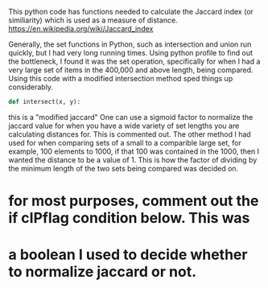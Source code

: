 This python code has functions needed to calculate the Jaccard index (or similiarity)
which is used as a measure of distance.
https://en.wikipedia.org/wiki/Jaccard_index

Generally, the set functions in Python, such as intersection and union run quickly, but I had very long running times.
Using python profile to find out the bottleneck, I found it was the set operation, specifically for when I had a very large set of items in the 400,000 and above length, being compared.  Using this code with a modified intersection method sped things up considerably.

```python
def intersect(x, y):
```


this is a "modified jaccard"  One can use a sigmoid factor to normalize the jaccard
value for when you have a wide variety of set lengths you are calculating distances for.
This is commented out.  The other method I had used for when comparing sets of
a small to a comparible large set, for example, 100 elements to 1000, if that 100 was
contained in the 1000, then I wanted the distance to be a value of 1.  This is how
the factor of dividing by the minimum length of the two sets being compared was decided on.

# for most purposes, comment out the if cIPflag condition below.  This was
# a boolean I used to decide whether to normalize jaccard or not.
